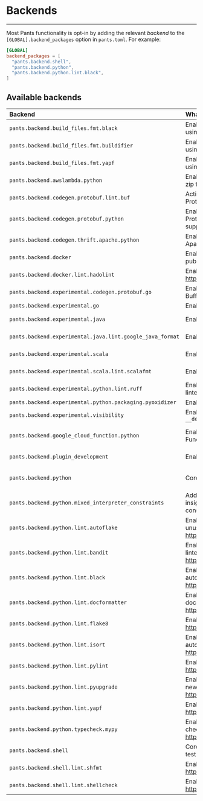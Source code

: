 # Backends

---

Most Pants functionality is opt-in by adding the relevant _backend_ to the `[GLOBAL].backend_packages` option in `pants.toml`. For example:

```toml title="pants.toml"
[GLOBAL]
backend_packages = [
  "pants.backend.shell",
  "pants.backend.python",
  "pants.backend.python.lint.black",
]
```

## Available backends

| Backend                                                   | What it does                                                                                       | Docs                                                                                          |
| :-------------------------------------------------------- | :------------------------------------------------------------------------------------------------- | :-------------------------------------------------------------------------------------------- |
| `pants.backend.build_files.fmt.black`                     | Enables autoformatting `BUILD` files using `black`.                                                |                                                                                               |
| `pants.backend.build_files.fmt.buildifier`                | Enables autoformatting `BUILD` files using `buildifier`.                                           |                                                                                               |
| `pants.backend.build_files.fmt.yapf`                      | Enables autoformatting `BUILD` files using `yapf`.                                                 |                                                                                               |
| `pants.backend.awslambda.python`                          | Enables generating an AWS Lambda zip file from Python code.                                        | [AWS Lambda](../../python/python-integrations/awslambda-python.md)                            |
| `pants.backend.codegen.protobuf.lint.buf`                 | Activate the Buf formatter and linter for Protocol Buffers.                                        | [Protobuf](../../python/python-integrations/protobuf-python.md)                               |
| `pants.backend.codegen.protobuf.python`                   | Enables generating Python from Protocol Buffers. Includes gRPC support.                            | [Protobuf and gRPC](../../python/python-integrations/protobuf-python.md)                      |
| `pants.backend.codegen.thrift.apache.python`              | Enables generating Python from Apache Thrift.                                                      | [Thrift](../../python/python-integrations/thrift-python.md)                                   |
| `pants.backend.docker`                                    | Enables building, running, and publishing Docker images.                                           | [Docker overview](../../docker/index.md)                                                      |
| `pants.backend.docker.lint.hadolint`                      | Enables Hadolint, a Docker linter: <https://github.com/hadolint/hadolint>                          | [Docker overview](../../docker/index.md)                                                      |
| `pants.backend.experimental.codegen.protobuf.go`          | Enables generating Go from Protocol Buffers.                                                       |                                                                                               |
| `pants.backend.experimental.go`                           | Enables Go support.                                                                                | [Go overview](../../go/index.md)                                                              |
| `pants.backend.experimental.java`                         | Enables core Java support.                                                                         | [Java & Scala overview](../../java-and-scala/jvm-overview.md)                                 |
| `pants.backend.experimental.java.lint.google_java_format` | Enables Google Java Format.                                                                        | [Java & Scala overview](../../java-and-scala/jvm-overview.md)                                 |
| `pants.backend.experimental.scala`                        | Enables core Scala support.                                                                        | [Java & Scala overview](../../java-and-scala/jvm-overview.md)                                 |
| `pants.backend.experimental.scala.lint.scalafmt`          | Enables the Scalafmt formatter.                                                                    | [Java & Scala overview](../../java-and-scala/jvm-overview.md)                                 |
| `pants.backend.experimental.python.lint.ruff`             | Enables Ruff, an extremely fast Python linter: <https://beta.ruff.rs/docs/>                        | [Linters and formatters](../../python/python-overview/python-linters-and-formatters.md)       |
| `pants.backend.experimental.python.packaging.pyoxidizer`  | Enables `pyoxidizer_binary` target.                                                                | [PyOxidizer](../../python/python-integrations/pyoxidizer.md)                                  |
| `pants.backend.experimental.visibility`                   | Enables `__dependencies_rules__` and `__dependents_rules__`                                        | [Visibility](targets.md#visibility)                                                           |
| `pants.backend.google_cloud_function.python`              | Enables generating a Google Cloud Function from Python code.                                       | [Google Cloud Function](../../python/python-integrations/google-cloud-function-python.md)     |
| `pants.backend.plugin_development`                        | Enables `pants_requirements` target.                                                               | [Plugins overview](../../writing-plugins/index.md)                                            |
| `pants.backend.python`                                    | Core Python support.                                                                               | [Enabling Python support](../../python/python-overview/python-backend.md)                     |
| `pants.backend.python.mixed_interpreter_constraints`      | Adds the `py-constraints` goal for insights on Python interpreter constraints.                     | [Interpreter compatibility](../../python/python-overview/python-interpreter-compatibility.md) |
| `pants.backend.python.lint.autoflake`                     | Enables Autoflake, which removes unused Python imports: <https://pypi.org/project/autoflake/>      | [Linters and formatters](../../python/python-overview/python-linters-and-formatters.md)       |
| `pants.backend.python.lint.bandit`                        | Enables Bandit, the Python security linter: <https://bandit.readthedocs.io/en/latest/>.            | [Linters and formatters](../../python/python-overview/python-linters-and-formatters.md)       |
| `pants.backend.python.lint.black`                         | Enables Black, the Python autoformatter: <https://black.readthedocs.io/en/stable/>.                | [Linters and formatters](../../python/python-overview/python-linters-and-formatters.md)       |
| `pants.backend.python.lint.docformatter`                  | Enables Docformatter, the Python docstring autoformatter: <https://github.com/myint/docformatter>. | [Linters and formatters](../../python/python-overview/python-linters-and-formatters.md)       |
| `pants.backend.python.lint.flake8`                        | Enables Flake8, the Python linter: <https://flake8.pycqa.org/en/latest/>.                          | [Linters and formatters](../../python/python-overview/python-linters-and-formatters.md)       |
| `pants.backend.python.lint.isort`                         | Enables isort, the Python import autoformatter: <https://timothycrosley.github.io/isort/>.         | [Linters and formatters](../../python/python-overview/python-linters-and-formatters.md)       |
| `pants.backend.python.lint.pylint`                        | Enables Pylint, the Python linter: <https://www.pylint.org>                                        | [Linters and formatters](../../python/python-overview/python-linters-and-formatters.md)       |
| `pants.backend.python.lint.pyupgrade`                     | Enables Pyupgrade, which upgrades to new Python syntax: <https://pypi.org/project/pyupgrade/>      | [Linters and formatters](../../python/python-overview/python-linters-and-formatters.md)       |
| `pants.backend.python.lint.yapf`                          | Enables Yapf, the Python formatter: <https://pypi.org/project/yapf/>                               | [Linters and formatters](../../python/python-overview/python-linters-and-formatters.md)       |
| `pants.backend.python.typecheck.mypy`                     | Enables MyPy, the Python type checker: <https://mypy.readthedocs.io/en/stable/>.                   | [typecheck](../../python/python-goals/python-check-goal.md)                                   |
| `pants.backend.shell`                                     | Core Shell support, including shUnit2 test runner.                                                 | [Shell overview](../../shell/index.md)                                                        |
| `pants.backend.shell.lint.shfmt`                          | Enables shfmt, a Shell autoformatter: <https://github.com/mvdan/sh>.                               | [Shell overview](../../shell/index.md)                                                        |
| `pants.backend.shell.lint.shellcheck`                     | Enables Shellcheck, a Shell linter: <https://www.shellcheck.net/>.                                 | [Shell overview](../../shell/index.md)                                                        |
